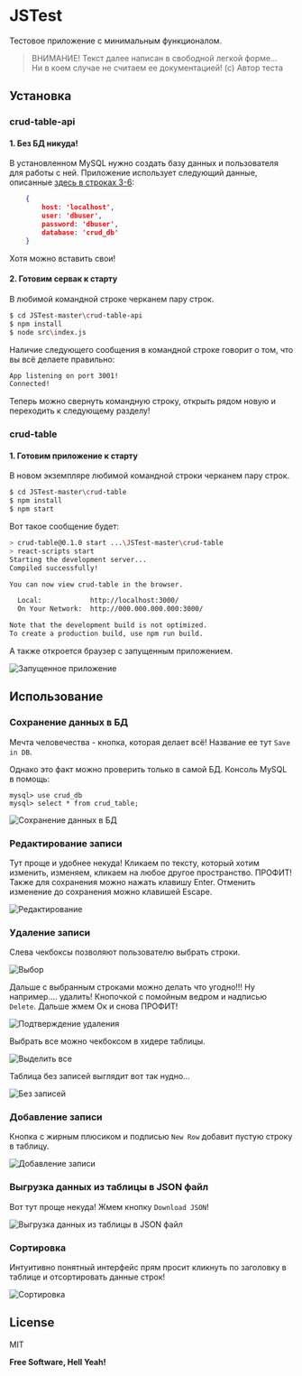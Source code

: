 # JSTest

Тестовое приложение с минимальным функционалом.
>ВНИМАНИЕ! Текст далее написан в свободной легкой форме... <br/>
>Ни в коем случае не считаем ее документацией! (c) Автор теста


## Установка
### crud-table-api

#### 1. Без БД никуда!
В установленном MySQL нужно создать базу данных и пользователя для работы с ней.
Приложение использует следующий данные, описанные [здесь в строках 3-6](https://github.com/Simkhotech/JSTest/blob/ed0fa5cb8e968ec429cc8e768d89483d5337e8e4/crud-table-api/src/config.js#L3-L6):

```JSON
    {
        host: 'localhost',
        user: 'dbuser',
        password: 'dbuser',
        database: 'crud_db'
    }
```

Хотя можно вставить свои!

#### 2. Готовим сервак к старту
В любимой командной строке черканем пару строк.

```sh
$ cd JSTest-master\crud-table-api
$ npm install
$ node src\index.js
```

Наличие следующего сообщения в командной строке говорит о том, что вы всё делаете правильно:

```sh
App listening on port 3001!
Connected!
```

Теперь можно свернуть командную строку, открыть рядом новую и переходить к следующему разделу!

### crud-table
#### 1. Готовим приложение к старту
В новом экземпляре любимой командной строки черканем пару строк.

```sh
$ cd JSTest-master\crud-table
$ npm install
$ npm start
```
Вот такое сообщение будет:

```sh
> crud-table@0.1.0 start ...\JSTest-master\crud-table
> react-scripts start
Starting the development server...
Compiled successfully!

You can now view crud-table in the browser.

  Local:            http://localhost:3000/
  On Your Network:  http://000.000.000.000:3000/

Note that the development build is not optimized.
To create a production build, use npm run build.
```

А также откроется браузер с запущенным приложением.

![Запущенное приложение](https://pp.userapi.com/c830308/v830308796/73801/jJFTMdkBgn4.jpg "Запущенное приложение")

## Использование
### Сохранение данных в БД

Мечта человечества - кнопка, которая делает всё! Название ее тут `Save in DB`.

Однако это факт можно проверить только в самой БД. Консоль MySQL в помощь:

```mysql
mysql> use crud_db
mysql> select * from crud_table;
```

![Сохранение данных в БД](https://pp.userapi.com/c830308/v830308219/73b12/3a5ivBU_XEs.jpg "Сохранение данных в БД")

### Редактирование записи

Тут проще и удобнее некуда! Кликаем по тексту, который хотим изменить, изменяем, кликаем на любое другое пространство. ПРОФИТ! <br/> Также для сохранения можно нажать клавишу Enter. Отменить изменение до сохранения можно клавишей Escape.

![Редактирование](https://pp.userapi.com/c830308/v830308796/73859/B4OCeqN609Q.jpg "Редактирование")

### Удаление записи

Слева чекбоксы позволяют пользователю выбрать строки.

![Выбор](https://pp.userapi.com/c830308/v830308796/7388b/cX4BCvxi25s.jpg "Выбор")

Дальше с выбранным строками можно делать что угодно!!! Ну например.... удалить! Кнопочкой с помойным ведром и надписью `Delete`. Дальше жмем Ок и снова ПРОФИТ!

![Подтверждение удаления](https://pp.userapi.com/c830308/v830308796/73893/6utEOZ1UOBg.jpg "Подтверждение удаления")

Выбрать все можно чекбоксом в хидере таблицы.

![Выделить все](https://pp.userapi.com/c830308/v830308796/7389b/Tv3HpMaOoJc.jpg "Выделить все")

Таблица без записей выглядит вот так нудно...

![Без записей](https://pp.userapi.com/c830308/v830308796/738a3/EkQbkEYzf-8.jpg "Без записей")

### Добавление записи
Кнопка с жирным плюсиком и подписью `New Row` добавит пустую строку в таблицу.

![Добавление записи](https://pp.userapi.com/c830308/v830308796/738fb/s608jm736ZU.jpg "Добавление записи")

### Выгрузка данных из таблицы в JSON файл

Вот тут проще некуда! Жмем кнопку `Download JSON`!

![Выгрузка данных из таблицы в JSON файл](https://pp.userapi.com/c830308/v830308219/73a89/9M-VaW_BOdw.jpg "Выгрузка данных из таблицы в JSON файл")

### Сортировка

Интуитивно понятный интерфейс прям просит кликнуть по заголовку в таблице и отсортировать данные строк!

![Сортировка](https://pp.userapi.com/c830308/v830308219/73ab6/MxK_zaYxRcw.jpg "Сортировка")


License
----

MIT

**Free Software, Hell Yeah!**
